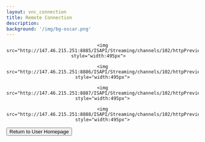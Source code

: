 ```yaml
---
layout: vnc_connection
title: Remote Connection
description: 
background: '/img/bg-oscar.png'
---
```

<!-- Overwrites the styling so that vnc window can be positioned properly -->
<!--
<head>
   <meta http-equiv="Content-Security-Policy" content="upgrade-insecure-requests"> 
  



</head>
-->


<style>

.page-heading {
  padding: 75px 0 !important;

}
.pie{
  display: block;
  margin-left: auto !important;
  margin-right: auto !important;
}
.container2{
  margin: auto !important;
  width: 100%;
  
}

.row{
  
}

</style>


<div class="container2">
<center>
<!--
<iframe src="https://147.46.174.56:6081/" height="900" width="2000" title="vnc_session"></iframe>
-->


    
  <div class="pie">
  
    <img src="http://147.46.215.251:8885/ISAPI/Streaming/channels/102/httpPreview/" style="width:495px">   

    <img src="http://147.46.215.251:8886/ISAPI/Streaming/channels/102/httpPreview/" style="width:495px">

    <img src="http://147.46.215.251:8887/ISAPI/Streaming/channels/102/httpPreview/" style="width:495px">

    <img src="http://147.46.215.251:8888/ISAPI/Streaming/channels/102/httpPreview/" style="width:495px">
    
  </div>
  </center>
  <p></p>
  <p></p>
  <form action="https://rubis-lab.github.io/oscar-pages/userpage">
    <div class="row text-center">
      <div class="col-sm-12">
        <button type="submit" class="btn btn-primary">Return to User Homepage </button>
      </div>
    </div>
  </form>
  
  <!--
  <img src="http://oscar:rubis301@147.46.215.167:8885/ISAPI/Streaming/channels/102/httpPreview/" style="width:225px">
  -->

</div>


<!--

<iframe src="http://localhost:3000?url=https://example.com/"></iframe>

<img src="http://oscar:rubis301@147.46.215.251:8885/ISAPI/Streaming/channels/102/httpPreview/" width="100%"  height="500px">
<img src="http://oscar:rubis301@147.46.215.251:8886/ISAPI/Streaming/channels/102/httpPreview/" width="100%"  height="500px">
<img src="http://147.46.215.251:8884/ISAPI/Streaming/channels/102/httpPreview/" width="100%"  height="500px">
<img src="http://192.168.0.120:80/ISAPI/Streaming/channels/102/httpPreview/" width="100%"  height="500px">
<img src="http://192.168.0.122:80/ISAPI/Streaming/channels/102/httpPreview/" width="100%"  height="500px">
C310 streams MJPEG
<img src="http://[PUT IP ADDRESS / LOG-IN INFO HERE]?action=stream" width="100%"  height="500px">     -->   
